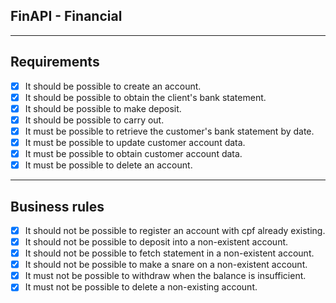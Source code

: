 ## FinAPI - Financial

---

## Requirements

- [x] It should be possible to create an account.
- [x] It should be possible to obtain the client's bank statement.
- [x] It should be possible to make deposit.
- [x] It should be possible to carry out.
- [x] It must be possible to retrieve the customer's bank statement by date.
- [x] It must be possible to update customer account data.
- [x] It must be possible to obtain customer account data.
- [x] It must be possible to delete an account.

---

## Business rules
- [x] It should not be possible to register an account with cpf already existing.
- [x] It should not be possible to deposit into a non-existent account.
- [x] It should not be possible to fetch statement in a non-existent account.
- [x] It should not be possible to make a snare on a non-existent account.
- [x] It must not be possible to withdraw when the balance is insufficient.
- [x] It must not be possible to delete a non-existing account.
